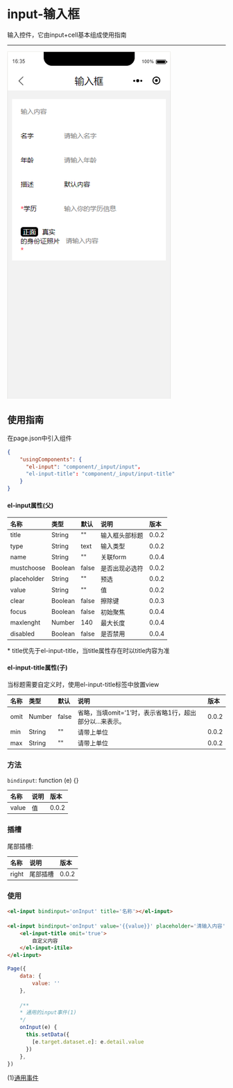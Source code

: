 # input-输入框

输入控件，它由input+cell基本组成使用指南

---

![](/assets/input01.png)

## 使用指南

在page.json中引入组件

```json
{
    "usingComponents": {
      "el-input": "component/_input/input"，
      "el-input-title": "component/_input/input-title"
    }
}
```

#### el-input属性\(父\)

| 名称 | 类型 | 默认 | 说明 | 版本 |
| :--- | :--- | :--- | :--- | :--- |
| title | String | "" | 输入框头部标题 | 0.0.2 |
| type | String | text | 输入类型 | 0.0.2 |
| name | String | "" | 关联form | 0.0.4 |
| mustchoose | Boolean | false | 是否出现必选符 | 0.0.2 |
| placeholder | String | "" | 预选 | 0.0.2 |
| value | String | "" | 值 | 0.0.2 |
| clear | Boolean | false | 擦除键 | 0.0.3 |
| focus | Boolean | false | 初始聚焦 | 0.0.4 |
| maxlenght | Number | 140 | 最大长度 | 0.0.4 |
| disabled | Boolean | false | 是否禁用 | 0.0.4 |

\* title优先于el-input-title，当title属性存在时以title内容为准

#### el-input-title属性\(子\)

当标题需要自定义时，使用el-input-title标签中放置view

| 名称 | 类型 | 默认 | 说明 | 版本 |
| :--- | :--- | :--- | :--- | :--- |
| omit | Number | false | 省略，当填omit=‘1’时，表示省略1行，超出部分以...来表示。 | 0.0.2 |
| min | String | "" | 请带上单位 | 0.0.2 |
| max | String | "" | 请带上单位 | 0.0.2 |

### 方法

`bindinput`: function \(e\) {}

| 名称 | 说明 | 版本 |
| :--- | :--- | :--- |
| value | 值 | 0.0.2 |

### 插槽

尾部插槽:

| 名称 | 说明 | 版本 |
| :--- | :--- | :--- |
| right | 尾部插槽 | 0.0.2 |

### 使用

```html
<el-input bindinput='onInput' title='名称'></el-input>

<el-input bindinput='onInput' value='{{value}}' placeholder='清输入内容' data-e='value'>
    <el-input-title omit='true'>
        自定义内容
    </el-input-itile>
</el-input>
```

```js
Page({
    data: {
        value: ''
    },

    /**
    * 通用的input事件(1)
    */
    onInput(e) {
      this.setData({
        [e.target.dataset.e]: e.detail.value
      })
    },
})
```

\(1\)[通用事件](/tong-yong-shi-jian.md)

